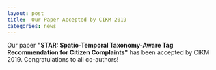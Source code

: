 ```yaml
---
layout: post
title:  Our Paper Accepted by CIKM 2019
categories: news
---
```


Our paper **"STAR: Spatio-Temporal Taxonomy-Aware Tag Recommendation for Citizen Complaints"** has been accepted by CIKM 2019. Congratulations to all co-authors!
